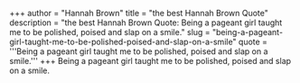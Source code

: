 +++
author = "Hannah Brown"
title = "the best Hannah Brown Quote"
description = "the best Hannah Brown Quote: Being a pageant girl taught me to be polished, poised and slap on a smile."
slug = "being-a-pageant-girl-taught-me-to-be-polished-poised-and-slap-on-a-smile"
quote = '''Being a pageant girl taught me to be polished, poised and slap on a smile.'''
+++
Being a pageant girl taught me to be polished, poised and slap on a smile.
